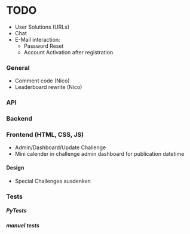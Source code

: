 # TODO

* User Solutions (URLs)
* Chat
* E-Mail interaction:
  * Password Reset
  * Account Activation after registration
  
### General
* Comment code (Nico)
* Leaderboard rewrite (Nico)

### API

### Backend

### Frontend (HTML, CSS, JS)
* Admin/Dashboard/Update Challenge
* Mini calender in challenge admin dashboard for publication datetime

#### Design
* Special Challenges ausdenken

### Tests
##### PyTests

##### manuel tests
